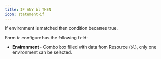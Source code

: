 ```yaml
---
title: IF ANY bl THEN
icon: statement-if
---
```


If environment is matched then condition becames true.

Form to configure has the following field:

- **Environment** - Combo box filled with data from Resource (`bl`), only one environment can be selected.

